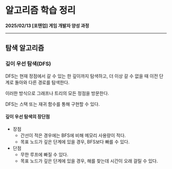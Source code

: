 # 알고리즘 학습 정리

**2025/02/13 [포텐업] 게임 개발자 양성 과정**

---

## 탐색 알고리즘

### 깊이 우선 탐색(DFS)

DFS는 현재 정점에서 갈 수 있는 한 깊이까지 탐색하고, 더 이상 갈 수 없을 때 이전 단계로 돌아와 다른 경로를 탐색한다.

이러한 방식으로 그래프나 트리의 모든 정점을 방문한다.

DFS는 스택 또는 재귀 함수를 통해 구현할 수 있다.



#### 깊이 우선 탐색의 장단점

- 장점
  - 간선이 적은 경우에는 BFS에 비해 메모리 사용량이 적다.
  - 목표 노드가 깊은 단계에 있을 경우, BFS보다 빠를 수 있다.
- 단점
  - 무한 루프에 빠질 수 있다.
  - 목표 노드가 깊은 단계에 있을 경우, 해를 찾는데 시간이 오래 걸릴 수 있다.

